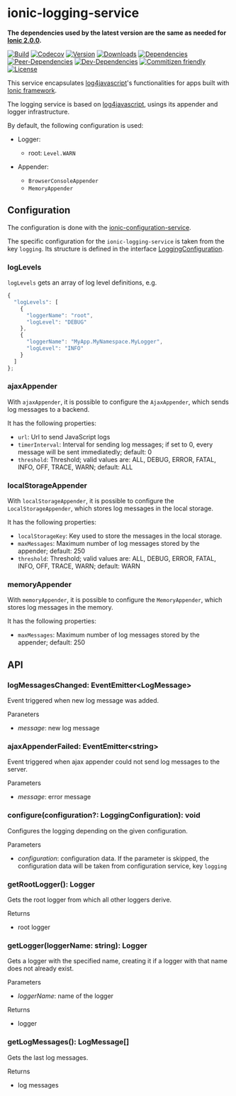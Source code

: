 # ionic-logging-service

**The dependencies used by the latest version are the same as needed for [Ionic 2.0.0](https://github.com/driftyco/ionic/blob/master/CHANGELOG.md).**

[![Build](https://travis-ci.org/Ritzlgrmft/ionic-logging-service.svg?branch=master)](https://travis-ci.org/Ritzlgrmft/ionic-logging-service)
[![Codecov](https://codecov.io/gh/Ritzlgrmft/ionic-logging-service/branch/master/graph/badge.svg)](https://codecov.io/gh/Ritzlgrmft/ionic-logging-service)
[![Version](https://badge.fury.io/js/ionic-logging-service.svg)](https://www.npmjs.com/package/ionic-logging-service)
[![Downloads](https://img.shields.io/npm/dt/ionic-logging-service.svg)](https://www.npmjs.com/package/ionic-logging-service)
[![Dependencies](https://david-dm.org/ritzlgrmft/ionic-logging-service/master/status.svg)](https://david-dm.org/ritzlgrmft/ionic-logging-service/master)
[![Peer-Dependencies](https://david-dm.org/ritzlgrmft/ionic-logging-service/master/peer-status.svg)](https://david-dm.org/ritzlgrmft/ionic-logging-service/master?type=peer)
[![Dev-Dependencies](https://david-dm.org/ritzlgrmft/ionic-logging-service/master/dev-status.svg)](https://david-dm.org/ritzlgrmft/ionic-logging-service/master?type=dev)
[![Commitizen friendly](https://img.shields.io/badge/commitizen-friendly-brightgreen.svg)](http://commitizen.github.io/cz-cli/)
[![License](https://img.shields.io/npm/l/ionic-logging-service.svg)](https://www.npmjs.com/package/ionic-logging-service)

This service encapsulates [log4javascript](http://log4javascript.org/)'s functionalities for apps built with [Ionic framework](http://ionicframework.com).

The logging service is based on [log4javascript](http://log4javascript.org/), usings its appender and logger infrastructure.

By default, the following configuration is used:

- Logger:
  - root: `Level.WARN`

- Appender:
  - `BrowserConsoleAppender`
  - `MemoryAppender`

## Configuration

The configuration is done with the [ionic-configuration-service](https://github.com/Ritzlgrmft/ionic-configuration-service).

The specific configuration for the `ionic-logging-service` is taken from the key `logging`.
Its structure is defined in the interface [LoggingConfiguration](src/logging-configuration.model.ts).

### logLevels

`logLevels` gets an array of log level definitions, e.g.

```JavaScript
{
  "logLevels": [
    {
      "loggerName": "root",
      "logLevel": "DEBUG"
    },
    {
      "loggerName": "MyApp.MyNamespace.MyLogger",
      "logLevel": "INFO"
    }
  ]
};
````

### ajaxAppender

With `ajaxAppender`, it is possible to configure the `AjaxAppender`, which sends
log messages to a backend.

It has the following properties:

- `url`: Url to send JavaScript logs
- `timerInterval`: Interval for sending log messages; if set to 0, every
  message will be sent immediatedly; default: 0
- `threshold`: Threshold; valid values are: ALL, DEBUG, ERROR, FATAL, INFO, OFF, TRACE, WARN;
  default: ALL

### localStorageAppender

With `localStorageAppender`, it is possible to configure the `LocalStorageAppender`, which stores
log messages in the local storage.

It has the following properties:

- `localStorageKey`: Key used to store the messages in the local storage.
- `maxMessages`: Maximum number of log messages stored by the appender; default: 250
- `threshold`: Threshold; valid values are: ALL, DEBUG, ERROR, FATAL, INFO, OFF, TRACE, WARN;
  default: WARN

### memoryAppender

With `memoryAppender`, it is possible to configure the `MemoryAppender`, which stores
log messages in the memory.

It has the following properties:

- `maxMessages`: Maximum number of log messages stored by the appender; default: 250

## API

### logMessagesChanged: EventEmitter&lt;LogMessage>

Event triggered when new log message was added.

Paraneters

- *message*: new log message

### ajaxAppenderFailed: EventEmitter&lt;string>

Event triggered when ajax appender could not send log messages to the server.

Parameters

- *message*: error message

### configure(configuration?: LoggingConfiguration): void

Configures the logging depending on the given configuration.

Parameters

- *configuration*: configuration data.
  If the parameter is skipped, the configuration data will be taken from configuration service, key `logging`

### getRootLogger(): Logger

Gets the root logger from which all other loggers derive.

Returns

- root logger

### getLogger(loggerName: string): Logger

Gets a logger with the specified name, creating it if a logger with that name does not already exist.

Parameters

- *loggerName*: name of the logger

Returns

- logger

### getLogMessages(): LogMessage[]

Gets the last log messages.

Returns

- log messages